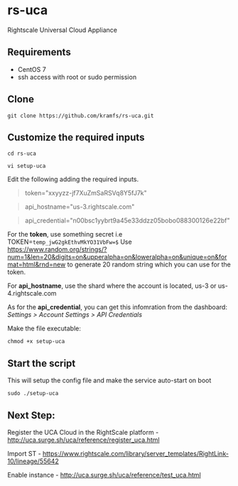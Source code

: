 # rs-uca
Rightscale Universal Cloud Appliance

Requirements
-------------
- CentOS 7
- ssh access with root or sudo permission

Clone
-------------
`git clone https://github.com/kramfs/rs-uca.git`

Customize the required inputs
-------------
`cd rs-uca`

`vi setup-uca`

Edit the following adding the required inputs. 
> token="xxyyzz-jf7XuZmSaRSVq8Y5fJ7k"

> api_hostname="us-3.rightscale.com"

> api_credential="n00bsc1yybrt9a45e33ddzz05bobo088300126e22bf"

For the **token**, use something secret i.e TOKEN=`temp_jwG2gkEthvMkYO31VbFw=$`
Use https://www.random.org/strings/?num=1&len=20&digits=on&upperalpha=on&loweralpha=on&unique=on&format=html&rnd=new to generate 20 random string which you can use for the token.

For **api_hostname**, use the shard where the account is located, us-3 or us-4.rightscale.com

As for the **api_credential**, you can get this infomration from the dashboard: *Settings > Account Settings > API Credentials*

Make the file executable:

`chmod +x setup-uca`


Start the script
-------------
This will setup the config file and make the service auto-start on boot

`sudo ./setup-uca`

Next Step:
-------------

Register the UCA Cloud in the RightScale platform - http://uca.surge.sh/uca/reference/register_uca.html

Import ST - https://www.rightscale.com/library/server_templates/RightLink-10/lineage/55642

Enable instance - http://uca.surge.sh/uca/reference/test_uca.html
